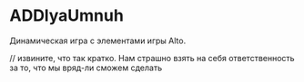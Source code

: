 # ADDlyaUmnuh
Динамическая игра с элементами игры Alto. 


// извините, что так кратко. Нам страшно взять на себя ответственность за то, что мы вряд-ли сможем сделать
